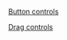 [Button controls](https://jonasssc.github.io/PAL_IW_JS_Rush_Hour/)

[Drag controls](https://jonasssc.github.io/PAL_IW_JS_Rush_Hour/drag)

